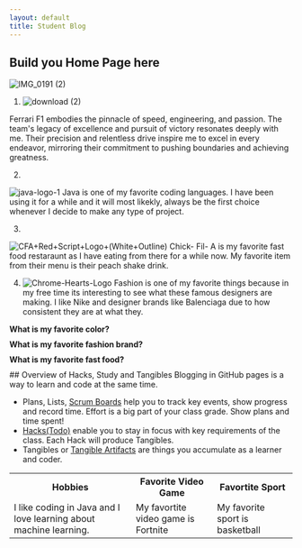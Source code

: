 ```yaml
---
layout: default
title: Student Blog
---
```



## Build you Home Page here 
![IMG_0191 (2)](https://github.com/SrinivasNampalli/Srinivas-Nampalli1/assets/96441447/ad5f79c1-1e1c-4865-baa9-b4788d2c8dc1)



 

  1.  ![download (2)](https://github.com/SrinivasNampalli/Srinivas-Nampalli1/assets/96441447/3febb2d7-8fae-428c-926d-d5dfbf631dc8)

  
Ferrari F1 embodies the pinnacle of speed, engineering, and passion. The team's legacy of excellence and pursuit of victory resonates deeply with me. Their precision and relentless drive inspire me to excel in every endeavor, mirroring their commitment to pushing boundaries and achieving greatness.

  2. 
   ![java-logo-1](https://github.com/SrinivasNampalli/Srinivas-Nampalli1/assets/96441447/c78278eb-fda8-482d-8adc-4890617cceec)
Java is one of my favorite coding languages. I have been using it for a while and it will most likekly, always be the first choice whenever I decide to make any type of project.
    
3. 
  ![CFA+Red+Script+Logo+(White+Outline)](https://github.com/SrinivasNampalli/Srinivas-Nampalli1/assets/96441447/0c561e08-0510-4cda-bf08-16b9c61406d3)
Chick- Fil- A is my favorite fast food restaraunt as I have eating from there for a while now. My favorite item from their menu is their peach shake drink.

4.  
    ![Chrome-Hearts-Logo](https://github.com/SrinivasNampalli/Srinivas-Nampalli1/assets/96441447/65b769de-58c7-47fe-9585-89c8e15b22d9)
Fashion is one of my favorite things because in my free time its interesting to see what these famous designers are making. I like Nike and designer brands like Balenciaga due to how consistent they are at what they.              <!DOCTYPE html>
<html>
<head>
  <title>Quiz</title>
  <style>
    .question {
      cursor: pointer;
      margin-bottom: 10px;
      font-weight: bold;
    }
    .answer {
      display: none;
    }
  </style>
  <script>
    function toggleAnswer(id) {
      var answer = document.getElementById(id);
      if (answer.style.display === "none") {
        answer.style.display = "block";
      } else {
        answer.style.display = "none";
      }
    }
  </script>
</head>
<body>
  <div class="question" onclick="toggleAnswer('color')">What is my favorite color?</div>
  <div class="answer" id="color">My favorite color is blue.</div>
  
  <div class="question" onclick="toggleAnswer('brand')">What is my favorite fashion brand?</div>
  <div class="answer" id="brand">My favorite fashion brand is Chrome Hearts.</div>
  
  <div class="question" onclick="toggleAnswer('food')">What is my favorite fast food?</div>
  <div class="answer" id="food">My favorite fast food is Chick-fil-A.</div>
</body>
</html>

<table>
  <tr>
    <th>Hobbies</th>
    <th>Favorite Video Game</th>
    <th>Favortite Sport</th>
  </tr>
  <tr>
    <td>I like coding in Java and I love learning about machine learning.</td>
    <td>My favortite video game is Fortnite</td>
    <td>My favorite sport is basketball</td>
  </tr>
  <tr>
## Overview of Hacks, Study and Tangibles
Blogging in GitHub pages is a way to learn and code at the same time. 

- Plans, Lists, [Scrum Boards](https://clickup.com/blog/scrum-board/) help you to track key events, show progress and record time.  Effort is a big part of your class grade.  Show plans and time spent!
- [Hacks(Todo)](https://levelup.gitconnected.com/six-ultimate-daily-hacks-for-every-programmer-60f5f10feae) enable you to stay in focus with key requirements of the class.  Each Hack will produce Tangibles.
- Tangibles or [Tangible Artifacts](https://en.wikipedia.org/wiki/Artifact_(software_development)) are things you accumulate as a learner and coder. 
